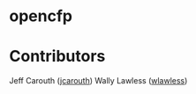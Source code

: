 opencfp
=======

Contributors
=======
Jeff Carouth ([jcarouth](http://github.com/jcarouth))
Wally Lawless ([wlawless](http://github.com/wlawless))

